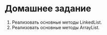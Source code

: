 # **Домашнее задание**

1. Реализовать основные методы LinkedList.
2. Реализовать основные методы ArrayList.